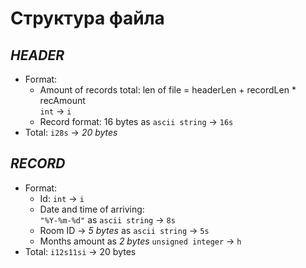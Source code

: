 # Структура файла
## _**HEADER**_
 - Format:
   - Amount of records total: 
     len of file = headerLen + recordLen * recAmount  
     `int` -> `i`
   - Record format:
     16 bytes as `ascii string` -> `16s`
 - Total: `i28s` -> _20 bytes_

## _**RECORD**_
- Format:
    - Id: `int` -> `i`
    - Date and time of arriving:  
      `"%Y-%m-%d"` as `ascii string` -> `8s`
    - Room ID -> _5 bytes_ as `ascii string` -> `5s`
    - Months amount as _2 bytes_ `unsigned integer` -> `h`
- Total: `i12s11si` -> 20 bytes 